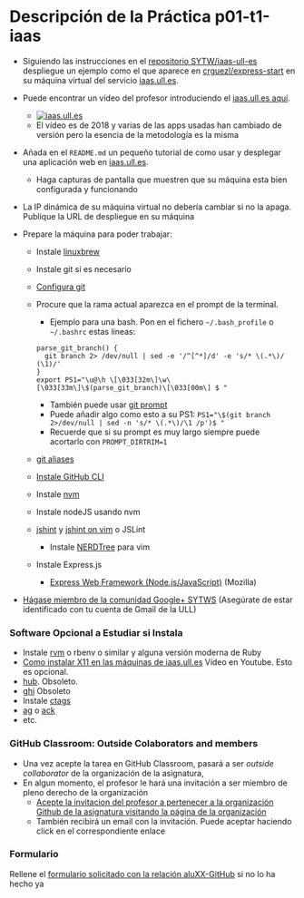 

# Descripción de la Práctica p01-t1-iaas

* Siguiendo las instrucciones en el  [repositorio SYTW/iaas-ull-es](https://github.com/SYTW/iaas-ull-es) despliegue un ejemplo como el que aparece en [crguezl/express-start](https://github.com/crguezl/express-start) en su máquina virtual del servicio [iaas.ull.es](iaas.ull.es).
* Puede encontrar un vídeo del profesor introduciendo el [iaas.ull.es aquí](https://youtu.be/qKHgbV0lYbA).
    - [![iaas.ull.es](http://i3.ytimg.com/vi/qKHgbV0lYbA/hqdefault.jpg)](https://youtu.be/qKHgbV0lYbA)
    - El vídeo es de 2018 y varias de las apps usadas han cambiado de versión pero la esencia de la metodología es la misma 
* Añada en el `README.md` un pequeño tutorial de como usar y desplegar una aplicación web en [iaas.ull.es](iaas.ull.es).
  - Haga capturas de pantalla que muestren que su máquina esta bien configurada y funcionando
* La IP dinámica de su máquina virtual no debería cambiar si no la apaga. Publique la URL de despliegue en su máquina
* Prepare la máquina para poder trabajar:
  - Instale [linuxbrew](http://linuxbrew.sh/)
  - Instale git si es necesario
  - [Configura git](https://git-scm.com/book/es/v1/Empezando-Configurando-Git-por-primera-vez)
  - Procure que la rama actual aparezca en el prompt de la terminal. 
     - Ejemplo para una bash. Pon en el fichero `~/.bash_profile` o `~/.bashrc` estas líneas:

     ```
     parse_git_branch() {
       git branch 2> /dev/null | sed -e '/^[^*]/d' -e 's/* \(.*\)/ (\1)/'
     }
     export PS1="\u@\h \[\033[32m\]\w\[\033[33m\]\$(parse_git_branch)\[\033[00m\] $ "
     ```

     - También puede usar [git prompt](https://github.com/git/git/blob/master/contrib/completion/git-prompt.sh)
     - Puede añadir algo como esto a su PS1: `PS1="\$(git branch 2>/dev/null | sed -n 's/* \(.*\)/\1 /p')$ "`
     - Recuerde que si su prompt es muy largo siempre puede acortarlo con `PROMPT_DIRTRIM=1`
  - [git aliases](https://git-scm.com/book/tr/v2/Git-Basics-Git-Aliases)
  - [Instale GitHub CLI](https://github.com/cli/cli)
  - Instale [nvm](https://github.com/creationix/nvm)
  - Instale nodeJS usando nvm
  - [jshint](http://jshint.com/install/) y [jshint on vim](https://coderwall.com/p/zfhquw/jshint-in-vim) o JSLint
    - Instale [NERDTree](https://github.com/scrooloose/nerdtree) para vim
  - Instale Express.js
      - [Express Web Framework (Node.js/JavaScript)](https://developer.mozilla.org/en-US/docs/Learn/Server-side/Express_Nodejs) (Mozilla)
  
* [Hágase miembro de la comunidad Google+ SYTWS](https://plus.google.com/u/1/communities/104629784252354892324)  (Asegúrate de estar identificado con tu cuenta de Gmail de la ULL)

### Software Opcional a Estudiar si Instala

- Instale [rvm](https://github.com/rvm/ubuntu_rvm) o rbenv o similar y alguna versión moderna de Ruby
- [Como instalar X11 en las máquinas de iaas.ull.es](https://youtu.be/m2y0gq35Ujc) Vídeo en Youtube. Esto es opcional. 
- [hub](https://github.com/github/hub). Obsoleto. 
- [ghi](https://github.com/stephencelis/ghi) Obsoleto
- Instale [ctags](https://courses.cs.washington.edu/courses/cse451/10au/tutorials/tutorial_ctags.html)
- [ag](http://conqueringthecommandline.com/book/ack_ag) o [ack](http://conqueringthecommandline.com/book/ack_ag)
- etc. 
  
### GitHub Classroom: Outside Colaborators and members

* Una vez acepte la tarea en GitHub Classroom, pasará a ser *outside collaborator* de la organización de la asignatura,
* En algun momento, el profesor le hará una invitación a ser miembro de pleno derecho de la organización
    - [Acepte la invitacion del profesor a pertenecer a la organización Github de la asignatura visitando la página de la organización](https://github.com/ULL-MII-SYTWS-1920)
    - También recibirá un email con la invitación. Puede aceptar haciendo click en el correspondiente enlace

### Formulario

Rellene el [formulario solicitado con la relación aluXX-GitHub](https://docs.google.com/forms/d/e/1FAIpQLSe3l-XOWurbsHbgtzv4giCNMF15TMwlxsP_2yMDXnDYMt71dw/viewform) si no lo ha hecho ya